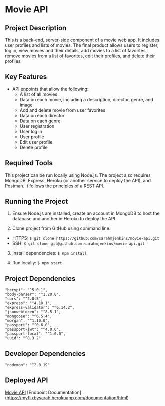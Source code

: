 # Movie API

## Project Description

This is a back-end, server-side component of a movie web app. It includes user profiles and lists of movies. The final product allows users to register, log in, view movies and their details, add movies to a list of favorites, remove movies from a list of favorites, edit their profiles, and delete their profiles

## Key Features

- API enpoints that allow the following:
  - A list of all movies
  - Data on each movie, including a description, director, genre, and image
  - Add and delete movie from user favorites
  - Data on each director
  - Data on each genre
  - User registration
  - User log in
  - User profile
  - Edit user profile
  - Delete profile

## Required Tools

This project can be run locally using Node.js. The project also requires MongoDB, Express, Heroku (or another service to deploy the API), and Postman. It follows the principles of a REST API.

## Running the Project

1. Ensure Node.js are installed, create an account in MongoDB to host the database and another in Heroku to deploy the API.

2. Clone project from GitHub using command line:
  - HTTPS: `$ git clone https://github.com/sarahmjenkins/movie-api.git`
  - SSH: `$ git clone git@github.com:sarahmjenkins/movie-api.git`

3. Install dependencies:
  `$ npm install `

4. Run locally:
  `$ npm start`

## Project Dependencies

    "bcrypt": "^5.0.1",
    "body-parser": "^1.20.0",
    "cors": "^2.8.5",
    "express": "^4.18.1",
    "express-validator": "^6.14.2",
    "jsonwebtoken": "^8.5.1",
    "mongoose": "^6.5.4",
    "morgan": "^1.10.0",
    "passport": "^0.6.0",
    "passport-jwt": "^4.0.0",
    "passport-local": "^1.0.0",
    "uuid": "^8.3.2"

## Developer Dependencies

    "nodemon": "^2.0.19"

## Deployed API

[Movie API](https://myflixbysarah.herokuapp.com/)
[Endpoint Documentation] (https://myflixbysarah.herokuapp.com/documentation/html)